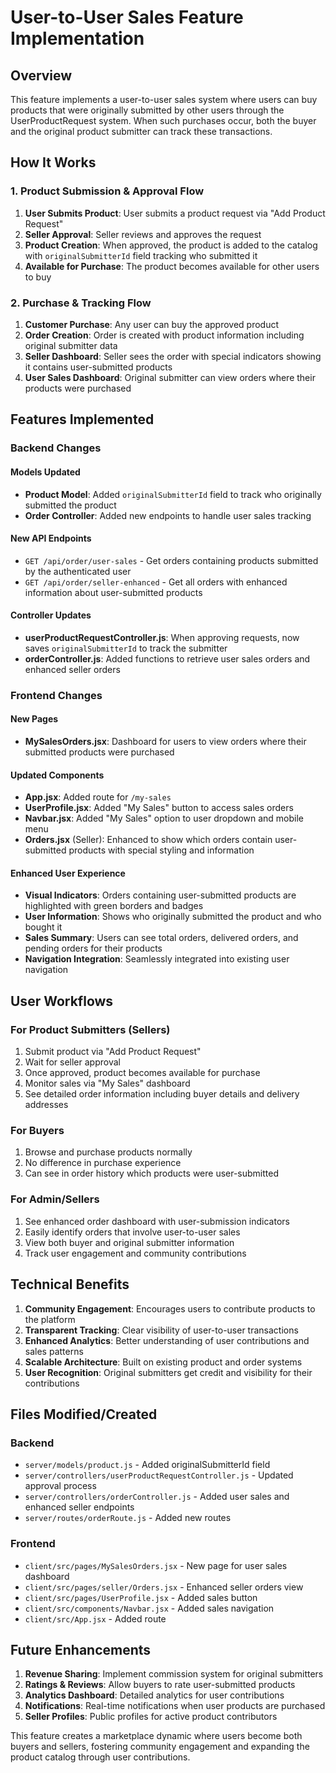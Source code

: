 # User-to-User Sales Feature Implementation

## Overview

This feature implements a user-to-user sales system where users can buy products that were originally submitted by other users through the UserProductRequest system. When such purchases occur, both the buyer and the original product submitter can track these transactions.

## How It Works

### 1. Product Submission & Approval Flow
1. **User Submits Product**: User submits a product request via "Add Product Request"
2. **Seller Approval**: Seller reviews and approves the request
3. **Product Creation**: When approved, the product is added to the catalog with `originalSubmitterId` field tracking who submitted it
4. **Available for Purchase**: The product becomes available for other users to buy

### 2. Purchase & Tracking Flow
1. **Customer Purchase**: Any user can buy the approved product
2. **Order Creation**: Order is created with product information including original submitter data
3. **Seller Dashboard**: Seller sees the order with special indicators showing it contains user-submitted products
4. **User Sales Dashboard**: Original submitter can view orders where their products were purchased

## Features Implemented

### Backend Changes

#### Models Updated
- **Product Model**: Added `originalSubmitterId` field to track who originally submitted the product
- **Order Controller**: Added new endpoints to handle user sales tracking

#### New API Endpoints
- `GET /api/order/user-sales` - Get orders containing products submitted by the authenticated user
- `GET /api/order/seller-enhanced` - Get all orders with enhanced information about user-submitted products

#### Controller Updates
- **userProductRequestController.js**: When approving requests, now saves `originalSubmitterId` to track the submitter
- **orderController.js**: Added functions to retrieve user sales orders and enhanced seller orders

### Frontend Changes

#### New Pages
- **MySalesOrders.jsx**: Dashboard for users to view orders where their submitted products were purchased

#### Updated Components
- **App.jsx**: Added route for `/my-sales`
- **UserProfile.jsx**: Added "My Sales" button to access sales orders
- **Navbar.jsx**: Added "My Sales" option to user dropdown and mobile menu
- **Orders.jsx** (Seller): Enhanced to show which orders contain user-submitted products with special styling and information

#### Enhanced User Experience
- **Visual Indicators**: Orders containing user-submitted products are highlighted with green borders and badges
- **User Information**: Shows who originally submitted the product and who bought it
- **Sales Summary**: Users can see total orders, delivered orders, and pending orders for their products
- **Navigation Integration**: Seamlessly integrated into existing user navigation

## User Workflows

### For Product Submitters (Sellers)
1. Submit product via "Add Product Request"
2. Wait for seller approval
3. Once approved, product becomes available for purchase
4. Monitor sales via "My Sales" dashboard
5. See detailed order information including buyer details and delivery addresses

### For Buyers
1. Browse and purchase products normally
2. No difference in purchase experience
3. Can see in order history which products were user-submitted

### For Admin/Sellers
1. See enhanced order dashboard with user-submission indicators
2. Easily identify orders that involve user-to-user sales
3. View both buyer and original submitter information
4. Track user engagement and community contributions

## Technical Benefits

1. **Community Engagement**: Encourages users to contribute products to the platform
2. **Transparent Tracking**: Clear visibility of user-to-user transactions
3. **Enhanced Analytics**: Better understanding of user contributions and sales patterns
4. **Scalable Architecture**: Built on existing product and order systems
5. **User Recognition**: Original submitters get credit and visibility for their contributions

## Files Modified/Created

### Backend
- `server/models/product.js` - Added originalSubmitterId field
- `server/controllers/userProductRequestController.js` - Updated approval process
- `server/controllers/orderController.js` - Added user sales and enhanced seller endpoints
- `server/routes/orderRoute.js` - Added new routes

### Frontend
- `client/src/pages/MySalesOrders.jsx` - New page for user sales dashboard
- `client/src/pages/seller/Orders.jsx` - Enhanced seller orders view
- `client/src/pages/UserProfile.jsx` - Added sales button
- `client/src/components/Navbar.jsx` - Added sales navigation
- `client/src/App.jsx` - Added route

## Future Enhancements

1. **Revenue Sharing**: Implement commission system for original submitters
2. **Ratings & Reviews**: Allow buyers to rate user-submitted products
3. **Analytics Dashboard**: Detailed analytics for user contributions
4. **Notifications**: Real-time notifications when user products are purchased
5. **Seller Profiles**: Public profiles for active product contributors

This feature creates a marketplace dynamic where users become both buyers and sellers, fostering community engagement and expanding the product catalog through user contributions.
